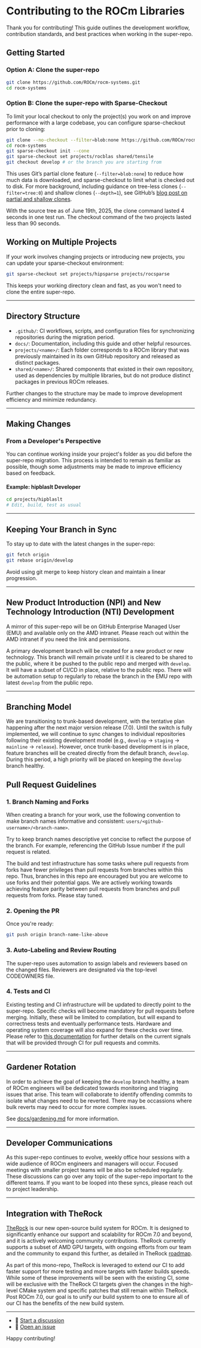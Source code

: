 # Contributing to the ROCm Libraries

Thank you for contributing! This guide outlines the development workflow, contribution standards, and best practices when working in the super-repo.

## Getting Started

### Option A: Clone the super-repo

```bash
git clone https://github.com/ROCm/rocm-systems.git
cd rocm-systems
```

### Option B: Clone the super-repo with Sparse-Checkout

To limit your local checkout to only the project(s) you work on and improve performance with a large codebase, you can configure sparse-checkout prior to cloning:

```bash
git clone --no-checkout --filter=blob:none https://github.com/ROCm/rocm-systems.git
cd rocm-systems
git sparse-checkout init --cone
git sparse-checkout set projects/rocblas shared/tensile
git checkout develop # or the branch you are starting from
```

This uses Git’s partial clone feature (`--filter=blob:none`) to reduce how much data is downloaded, and sparse-checkout to limit what is checked out to disk. For more background, including guidance on tree-less clones (`--filter=tree:0`) and shallow clones (`--depth=1`), see GitHub’s [blog post on partial and shallow clones](https://github.blog/open-source/git/get-up-to-speed-with-partial-clone-and-shallow-clone).

With the source tree as of June 19th, 2025, the clone command lasted 4 seconds in one test run.
The checkout command of the two projects lasted less than 90 seconds.

## Working on Multiple Projects

If your work involves changing projects or introducing new projects, you can update your sparse-checkout environment:

```bash
git sparse-checkout set projects/hipsparse projects/rocsparse
```

This keeps your working directory clean and fast, as you won't need to clone the entire super-repo.

---

## Directory Structure

- `.github/`: CI workflows, scripts, and configuration files for synchronizing repositories during the migration period.
- `docs/`: Documentation, including this guide and other helpful resources.
- `projects/<name>/`: Each folder corresponds to a ROCm library that was previously maintained in its own GitHub repository and released as distinct packages.
- `shared/<name>/`: Shared components that existed in their own repository, used as dependencies by multiple libraries, but do not produce distinct packages in previous ROCm releases.

Further changes to the structure may be made to improve development efficiency and minimize redundancy.

---

## Making Changes

### From a Developer's Perspective

You can continue working inside your project's folder as you did before the super-repo migration.
This process is intended to remain as familiar as possible, though some adjustments may be made to improve efficiency based on feedback.

#### Example: hipblaslt Developer

```bash
cd projects/hipblaslt
# Edit, build, test as usual
```

---

## Keeping Your Branch in Sync

To stay up to date with the latest changes in the super-repo:

```bash
git fetch origin
git rebase origin/develop
```

Avoid using git merge to keep history clean and maintain a linear progression.

---

## New Product Introduction (NPI) and New Technology Introduction (NTI) Development

A mirror of this super-repo will be on GitHub Enterprise Managed User (EMU) and available only on the AMD intranet.
Please reach out within the AMD intranet if you need the link and permissions.

A primary development branch will be created for a new product or new technology.
This branch will remain private until it is cleared to be shared to the public, where it be pushed to the public repo and merged with `develop`.
It will have a subset of CI/CD in place, relative to the public repo.
There will be automation setup to regularly to rebase the branch in the EMU repo with latest `develop` from the public repo.

---

## Branching Model

We are transitioning to trunk-based development, with the tentative plan happening after the next major version release (7.0).
Until the switch is fully implemented, we will continue to sync changes to individual repositories following their existing development model (e.g., `develop` -> `staging` -> `mainline` -> `release`).
However, once trunk-based development is in place, feature branches will be created directly from the default branch, `develop`.
During this period, a high priority will be placed on keeping the `develop` branch healthy.

## Pull Request Guidelines

### 1. Branch Naming and Forks

When creating a branch for your work, use the following convention to make branch names informative and consistent: `users/<github-username>/<branch-name>`.

Try to keep branch names descriptive yet concise to reflect the purpose of the branch. For example, referencing the GitHub Issue number if the pull request is related.

The build and test infrastructure has some tasks where pull requests from forks have fewer privileges than pull requests from branches within this repo. Thus, branches in this repo are encouraged but you are welcome to use forks and their potential gaps. We are actively working towards achieving feature parity between pull requests from branches and pull requests from forks. Please stay tuned.

### 2. Opening the PR

Once you're ready:

```bash
git push origin branch-name-like-above
```

### 3. Auto-Labeling and Review Routing

The super-repo uses automation to assign labels and reviewers based on the changed files. Reviewers are designated via the top-level CODEOWNERS file.

### 4. Tests and CI

Existing testing and CI infrastructure will be updated to directly point to the super-repo.
Specific checks will become mandatory for pull requests before merging. Initially, these will be limited to compilation, but will expand to correctness tests and eventually performance tests.
Hardware and operating system coverage will also expand for these checks over time.
Please refer to [this documentation](/docs/continuous-integration.md) for further details on the current signals that will be provided through CI for pull requests and commits.

---

## Gardener Rotation

In order to achieve the goal of keeping the `develop` branch healthy, a team of ROCm engineers will be dedicated towards monitoring and triaging issues that arise.
This team will collaborate to identify offending commits to isolate what changes need to be reverted.
There may be occassions where bulk reverts may need to occur for more complex issues.

See [docs/gardening.md](docs/gardening.md) for more information.

---

## Developer Communications

As this super-repo continues to evolve, weekly office hour sessions with a wide audience of ROCm engineers and managers will occur.
Focused meetings with smaller project teams will be also be scheduled regularly.
These discussions can go over any topic of the super-repo important to the different teams.
If you want to be looped into these syncs, please reach out to project leadership.

---

## Integration with TheRock

[TheRock](https://github.com/rocm/therock) is our new open-source build system for ROCm. It is designed to significantly enhance our support and scalability for ROCm 7.0 and beyond, and it is actively welcoming community contributions. TheRock currently supports a subset of AMD GPU targets, with ongoing efforts from our team and the community to expand this further, as detailed in TheRock [roadmap](https://github.com/ROCm/TheRock/blob/main/ROADMAP.md).

As part of this mono-repo, TheRock is leveraged to extend our CI to add faster support for more testing and more targets with faster builds speeds. While some of these improvements will be seen with the existing CI, some will be exclusive with the TheRock CI targets given the changes in the high-level CMake system and specific patches that still remain within TheRock. Post ROCm 7.0, our goal is to unify our build system to one to ensure all of our CI has the benefits of the new build system.

---

- 💬 [Start a discussion](https://github.com/ROCm/rocm-systems/discussions)
- 🐞 [Open an issue](https://github.com/ROCm/rocm-systems/issues)

Happy contributing!
